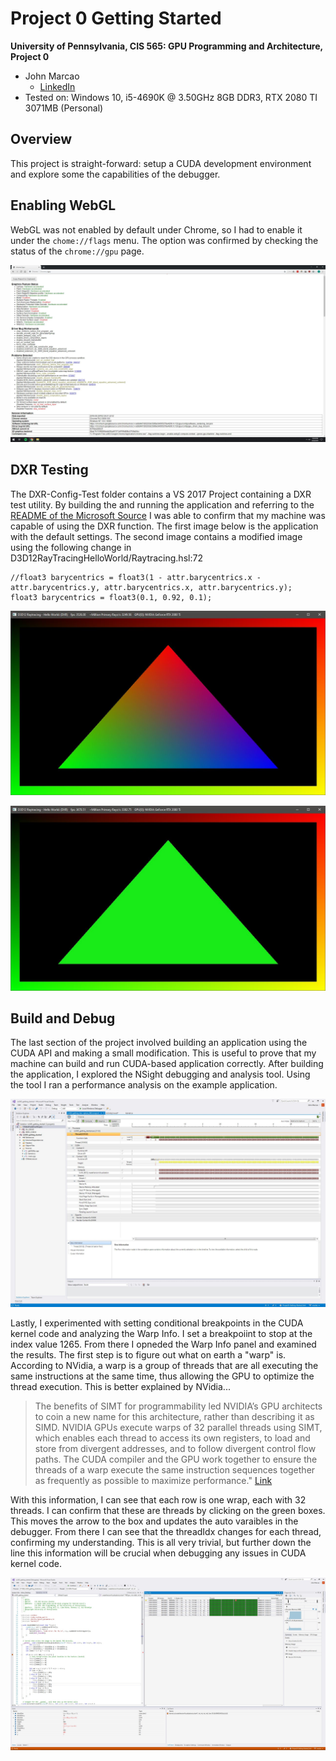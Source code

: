 Project 0 Getting Started
====================

**University of Pennsylvania, CIS 565: GPU Programming and Architecture, Project 0**

* John Marcao
  * [LinkedIn](https://www.linkedin.com/in/jmarcao/)
* Tested on: Windows 10, i5-4690K @ 3.50GHz 8GB DDR3, RTX 2080 TI 3071MB (Personal)

## Overview
This project is straight-forward: setup a CUDA development environment and explore some the capabilities of the debugger.

## Enabling WebGL

WebGL was not enabled by default under Chrome, so I had to enable it under the `chome://flags` menu. The option was confirmed by checking the status of the `chrome://gpu` page.

![](images/webgl_enabled.JPG)

## DXR Testing

The DXR-Config-Test folder contains a VS 2017 Project containing a DXR test utility. By building the and running the application and referring to the [README of the Microsoft Source](https://github.com/microsoft/DirectX-Graphics-Samples/blob/master/Samples/Desktop/D3D12Raytracing/src/D3D12RaytracingHelloWorld/readme.md) I was able to confirm that my machine was capable of using the DXR function. The first image below is the application with the default settings. The second image contains a modified image using the following change in D3D12RayTracingHelloWorld/Raytracing.hsl:72

```
//float3 barycentrics = float3(1 - attr.barycentrics.x - attr.barycentrics.y, attr.barycentrics.x, attr.barycentrics.y);
float3 barycentrics = float3(0.1, 0.92, 0.1);
```

![](images/dxr_example_default.JPG)

![](images/dxr_example_modified.JPG)

## Build and Debug

The last section of the project involved building an application using the CUDA API and making a small modification. This is useful to prove that my machine can build and run CUDA-based application correctly. After building the application, I explored the NSight debugging and analysis tool. Using the tool I ran a performance analysis on the example application.

![](images/timeline_perf_analysis.JPG)

Lastly, I experimented with setting conditional breakpoints in the CUDA kernel code and analyzing the Warp Info. I set a breakpoiint to stop at the index value 1265. From there I opneded the Warp Info panel and examined the results. The first step is to figure out what on earth a "warp" is. According to NVidia, a warp is a group of threads that are all executing the same instructions at the same time, thus allowing the GPU to optimize the thread execution. This is better explained by NVidia...

> The benefits of SIMT for programmability led NVIDIA’s GPU architects to coin a new name for this architecture, rather than describing it as SIMD. NVIDIA GPUs execute warps of 32 parallel threads using SIMT, which enables each thread to access its own registers, to load and store from divergent addresses, and to follow divergent control flow paths. The CUDA compiler and the GPU work together to ensure the threads of a warp execute the same instruction sequences together as frequently as possible to maximize performance." [Link](https://devblogs.nvidia.com/using-cuda-warp-level-primitives/)

With this information, I can see that each row is one wrap, each with 32 threads. I can confirm that these are threads by clicking on the green boxes. This moves the arrow to the box and updates the auto varaibles in the debugger. From there I can see that the threadIdx changes for each thread, confirming my understanding. This is all very trivial, but further down the line this information will be crucial when debugging any issues in CUDA kernel code.

![](images/autos_and_warp_info.JPG)
